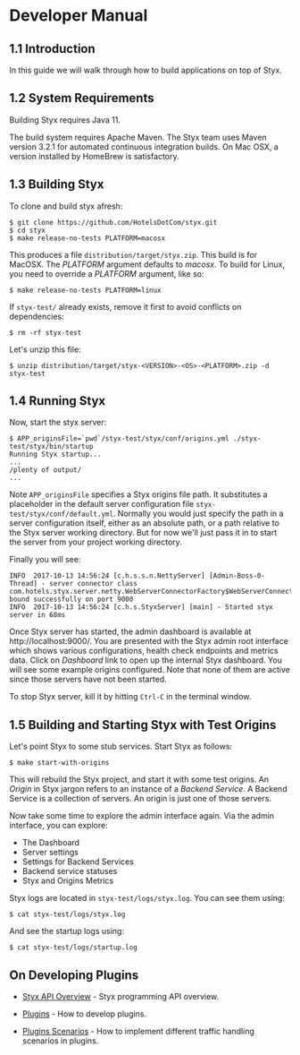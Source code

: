 
# Developer Manual

## 1.1 Introduction

In this guide we will walk through how to build applications on top of Styx.


## 1.2 System Requirements

Building Styx requires Java 11.

The build system requires Apache Maven. The Styx team uses Maven version 3.2.1
for automated continuous integration builds. On Mac OSX, a version installed
by HomeBrew is satisfactory.


## 1.3 Building Styx

To clone and build styx afresh:

    $ git clone https://github.com/HotelsDotCom/styx.git
    $ cd styx
    $ make release-no-tests PLATFORM=macosx

This produces a file `distribution/target/styx.zip`. This build is for MacOSX.
The *PLATFORM* argument defaults to *macosx*.
To build for Linux, you need to override a *PLATFORM* argument, like so:

    $ make release-no-tests PLATFORM=linux

If `styx-test/` already exists, remove it first to avoid conflicts on dependencies:

    $ rm -rf styx-test

Let's unzip this file:

    $ unzip distribution/target/styx-<VERSION>-<OS>-<PLATFORM>.zip -d styx-test


## 1.4 Running Styx

Now, start the styx server:

    $ APP_originsFile=`pwd`/styx-test/styx/conf/origins.yml ./styx-test/styx/bin/startup
    Running Styx startup...
    ...
    /plenty of output/
    ...

Note `APP_originsFile` specifies a Styx origins file path. It substitutes a placeholder
in the default server configuration file `styx-test/styx/conf/default.yml`. Normally
you would just specify the path in a server configuration itself, either as an absolute
path, or a path relative to the Styx server working directory. But for now we'll just pass
it in to start the server from your project working directory.

Finally you will see:

    INFO  2017-10-13 14:56:24 [c.h.s.s.n.NettyServer] [Admin-Boss-0-Thread] - server connector class com.hotels.styx.server.netty.WebServerConnectorFactory$WebServerConnector bound successfully on port 9000
    INFO  2017-10-13 14:56:24 [c.h.s.StyxServer] [main] - Started styx server in 68ms


Once Styx server has started, the admin dashboard is available at http://localhost:9000/.
You are presented with the Styx admin root interface which shows various
configurations, health check endpoints and metrics data. Click on *Dashboard*
link to open up the internal Styx dashboard. You will see some example
origins configured. Note that none of them are active since those servers
have not been started.

To stop Styx server, kill it by hitting `Ctrl-C` in the terminal window.


## 1.5 Building and Starting Styx with Test Origins

Let's point Styx to some stub services. Start Styx as follows:

    $ make start-with-origins

This will rebuild the Styx project, and start it with some test origins. An *Origin* in
Styx jargon refers to an instance of a *Backend Service*. A Backend Service is a
collection of servers. An origin is just one of those servers.

Now take some time to explore the admin interface again. Via the admin interface, you can
explore:

 - The Dashboard
 - Server settings
 - Settings for Backend Services
 - Backend service statuses
 - Styx and Origins Metrics

Styx logs are located in `styx-test/logs/styx.log`. You can see them using:

    $ cat styx-test/logs/styx.log

And see the startup logs using:

    $ cat styx-test/logs/startup.log

## On Developing Plugins

 - [Styx API Overview](./developer-guide/api-overview.md) - Styx programming API overview.

 - [Plugins](./developer-guide/plugins.md) - How to develop plugins.

 - [Plugins Scenarios](./developer-guide/plugins-scenarios.md) - How to implement different traffic handling scenarios in plugins.


